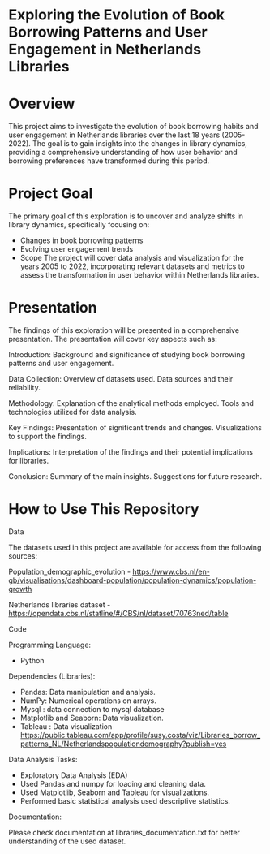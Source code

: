 # Exploring the Evolution of Book Borrowing Patterns and User Engagement in Netherlands Libraries

# Overview
This project aims to investigate the evolution of book borrowing habits and user engagement in Netherlands libraries over the last 18 years (2005-2022).
The goal is to gain insights into the changes in library dynamics, providing a comprehensive understanding of how user behavior and borrowing preferences have 
transformed during this period.

# Project Goal
The primary goal of this exploration is to uncover and analyze shifts in library dynamics, specifically focusing on:
 - Changes in book borrowing patterns
 - Evolving user engagement trends
 - Scope
The project will cover data analysis and visualization for the years 2005 to 2022, incorporating relevant datasets and metrics to assess the transformation in user 
behavior within Netherlands libraries.

# Presentation
The findings of this exploration will be presented in a comprehensive presentation. The presentation will cover key aspects such as:

Introduction:
Background and significance of studying book borrowing patterns and user engagement.

Data Collection:
Overview of datasets used.
Data sources and their reliability.

Methodology:
Explanation of the analytical methods employed.
Tools and technologies utilized for data analysis.

Key Findings:
Presentation of significant trends and changes.
Visualizations to support the findings.

Implications:
Interpretation of the findings and their potential implications for libraries.

Conclusion:
Summary of the main insights.
Suggestions for future research.


# How to Use This Repository

Data 

The datasets used in this project are available for access from the following sources:

Population_demographic_evolution - https://www.cbs.nl/en-gb/visualisations/dashboard-population/population-dynamics/population-growth

Netherlands libraries dataset - https://opendata.cbs.nl/statline/#/CBS/nl/dataset/70763ned/table

Code

Programming Language:
 - Python

Dependencies (Libraries):
 - Pandas: Data manipulation and analysis.
 - NumPy: Numerical operations on arrays.
 - Mysql : data connection to mysql database
 - Matplotlib and Seaborn: Data visualization.
 - Tableau : Data visualization  https://public.tableau.com/app/profile/susy.costa/viz/Libraries_borrow_patterns_NL/Netherlandspopulationdemography?publish=yes

Data Analysis Tasks:
 - Exploratory Data Analysis (EDA)
 - Used Pandas and numpy for loading and cleaning data.
 - Used Matplotlib, Seaborn and Tableau for visualizations.
 - Performed basic statistical analysis used descriptive statistics.

Documentation: 

Please check documentation at libraries_documentation.txt for better understanding of the used dataset.




